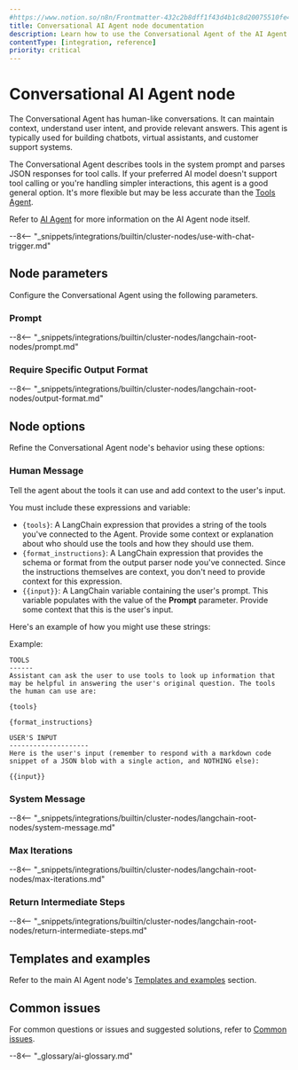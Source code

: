 ```yaml
---
#https://www.notion.so/n8n/Frontmatter-432c2b8dff1f43d4b1c8d20075510fe4
title: Conversational AI Agent node documentation
description: Learn how to use the Conversational Agent of the AI Agent node in n8n. Follow technical documentation to integrate the Conversational Agent into your workflows.
contentType: [integration, reference]
priority: critical
---
```


# Conversational AI Agent node

The Conversational Agent has human-like conversations. It can maintain context, understand user intent, and provide relevant answers. This agent is typically used for building chatbots, virtual assistants, and customer support systems.

The Conversational Agent describes tools in the system prompt and parses JSON responses for tool calls. If your preferred AI model doesn't support tool calling or you're handling simpler interactions, this agent is a good general option. It's more flexible but may be less accurate than the [Tools Agent](/integrations/builtin/cluster-nodes/root-nodes/n8n-nodes-langchain.agent/tools-agent.md).

Refer to [AI Agent](/integrations/builtin/cluster-nodes/root-nodes/n8n-nodes-langchain.agent/index.md) for more information on the AI Agent node itself.

--8<-- "_snippets/integrations/builtin/cluster-nodes/use-with-chat-trigger.md"

## Node parameters

Configure the Conversational Agent using the following parameters.

### Prompt

--8<-- "_snippets/integrations/builtin/cluster-nodes/langchain-root-nodes/prompt.md"

### Require Specific Output Format

--8<-- "_snippets/integrations/builtin/cluster-nodes/langchain-root-nodes/output-format.md"

## Node options

Refine the Conversational Agent node's behavior using these options:

### Human Message

Tell the agent about the tools it can use and add context to the user's input.

You must include these expressions and variable:

* `{tools}`: A LangChain expression that provides a string of the tools you've connected to the Agent. Provide some context or explanation about who should use the tools and how they should use them.
* `{format_instructions}`: A LangChain expression that provides the schema or format from the output parser node you've connected. Since the instructions themselves are context, you don't need to provide context for this expression.
* `{{input}}`: A LangChain variable containing the user's prompt. This variable populates with the value of the **Prompt** parameter. Provide some context that this is the user's input.

Here's an example of how you might use these strings:

Example:

```
TOOLS
------
Assistant can ask the user to use tools to look up information that may be helpful in answering the user's original question. The tools the human can use are:

{tools}

{format_instructions}

USER'S INPUT
--------------------
Here is the user's input (remember to respond with a markdown code snippet of a JSON blob with a single action, and NOTHING else):

{{input}}
```

### System Message 

--8<-- "_snippets/integrations/builtin/cluster-nodes/langchain-root-nodes/system-message.md"

### Max Iterations

--8<-- "_snippets/integrations/builtin/cluster-nodes/langchain-root-nodes/max-iterations.md"

### Return Intermediate Steps

--8<-- "_snippets/integrations/builtin/cluster-nodes/langchain-root-nodes/return-intermediate-steps.md"

## Templates and examples

Refer to the main AI Agent node's [Templates and examples](/integrations/builtin/cluster-nodes/root-nodes/n8n-nodes-langchain.agent/index.md#templates-and-examples) section.

## Common issues

For common questions or issues and suggested solutions, refer to [Common issues](/integrations/builtin/cluster-nodes/root-nodes/n8n-nodes-langchain.agent/common-issues.md).

--8<-- "_glossary/ai-glossary.md"
